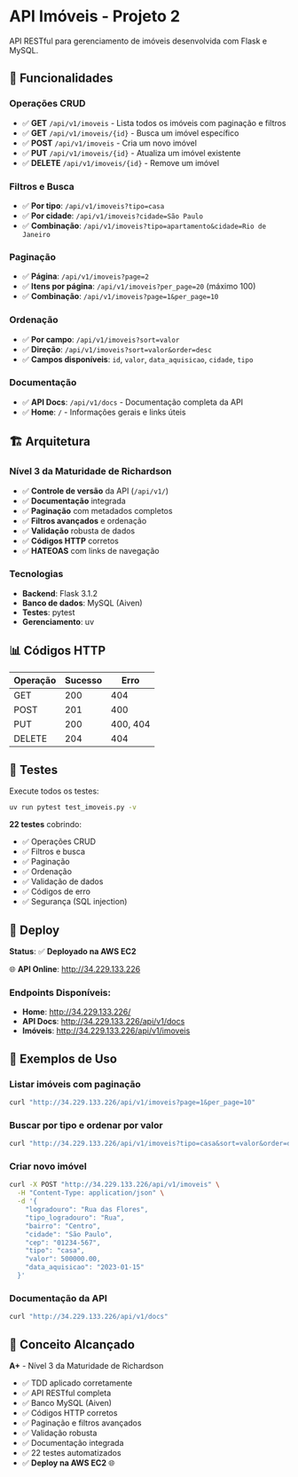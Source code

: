 # API Imóveis - Projeto 2

API RESTful para gerenciamento de imóveis desenvolvida com Flask e MySQL.

## 🚀 Funcionalidades

### Operações CRUD
- ✅ **GET** `/api/v1/imoveis` - Lista todos os imóveis com paginação e filtros
- ✅ **GET** `/api/v1/imoveis/{id}` - Busca um imóvel específico
- ✅ **POST** `/api/v1/imoveis` - Cria um novo imóvel
- ✅ **PUT** `/api/v1/imoveis/{id}` - Atualiza um imóvel existente
- ✅ **DELETE** `/api/v1/imoveis/{id}` - Remove um imóvel

### Filtros e Busca
- ✅ **Por tipo**: `/api/v1/imoveis?tipo=casa`
- ✅ **Por cidade**: `/api/v1/imoveis?cidade=São Paulo`
- ✅ **Combinação**: `/api/v1/imoveis?tipo=apartamento&cidade=Rio de Janeiro`

### Paginação
- ✅ **Página**: `/api/v1/imoveis?page=2`
- ✅ **Itens por página**: `/api/v1/imoveis?per_page=20` (máximo 100)
- ✅ **Combinação**: `/api/v1/imoveis?page=1&per_page=10`

### Ordenação
- ✅ **Por campo**: `/api/v1/imoveis?sort=valor`
- ✅ **Direção**: `/api/v1/imoveis?sort=valor&order=desc`
- ✅ **Campos disponíveis**: `id`, `valor`, `data_aquisicao`, `cidade`, `tipo`

### Documentação
- ✅ **API Docs**: `/api/v1/docs` - Documentação completa da API
- ✅ **Home**: `/` - Informações gerais e links úteis

## 🏗️ Arquitetura

### Nível 3 da Maturidade de Richardson
- ✅ **Controle de versão** da API (`/api/v1/`)
- ✅ **Documentação** integrada
- ✅ **Paginação** com metadados completos
- ✅ **Filtros avançados** e ordenação
- ✅ **Validação** robusta de dados
- ✅ **Códigos HTTP** corretos
- ✅ **HATEOAS** com links de navegação

### Tecnologias
- **Backend**: Flask 3.1.2
- **Banco de dados**: MySQL (Aiven)
- **Testes**: pytest
- **Gerenciamento**: uv

## 📊 Códigos HTTP

| Operação | Sucesso | Erro |
|----------|---------|------|
| GET | 200 | 404 |
| POST | 201 | 400 |
| PUT | 200 | 400, 404 |
| DELETE | 204 | 404 |

## 🧪 Testes

Execute todos os testes:
```bash
uv run pytest test_imoveis.py -v
```

**22 testes** cobrindo:
- ✅ Operações CRUD
- ✅ Filtros e busca
- ✅ Paginação
- ✅ Ordenação
- ✅ Validação de dados
- ✅ Códigos de erro
- ✅ Segurança (SQL injection)

## 🚀 Deploy

**Status**: ✅ **Deployado na AWS EC2**

🌐 **API Online**: http://34.229.133.226

### Endpoints Disponíveis:
- **Home**: http://34.229.133.226/
- **API Docs**: http://34.229.133.226/api/v1/docs
- **Imóveis**: http://34.229.133.226/api/v1/imoveis

## 📝 Exemplos de Uso

### Listar imóveis com paginação
```bash
curl "http://34.229.133.226/api/v1/imoveis?page=1&per_page=10"
```

### Buscar por tipo e ordenar por valor
```bash
curl "http://34.229.133.226/api/v1/imoveis?tipo=casa&sort=valor&order=desc"
```

### Criar novo imóvel
```bash
curl -X POST "http://34.229.133.226/api/v1/imoveis" \
  -H "Content-Type: application/json" \
  -d '{
    "logradouro": "Rua das Flores",
    "tipo_logradouro": "Rua",
    "bairro": "Centro",
    "cidade": "São Paulo",
    "cep": "01234-567",
    "tipo": "casa",
    "valor": 500000.00,
    "data_aquisicao": "2023-01-15"
  }'
```

### Documentação da API
```bash
curl "http://34.229.133.226/api/v1/docs"
```

## 🎯 Conceito Alcançado

**A+** - Nível 3 da Maturidade de Richardson
- ✅ TDD aplicado corretamente
- ✅ API RESTful completa
- ✅ Banco MySQL (Aiven)
- ✅ Códigos HTTP corretos
- ✅ Paginação e filtros avançados
- ✅ Validação robusta
- ✅ Documentação integrada
- ✅ 22 testes automatizados
- ✅ **Deploy na AWS EC2** 🌐